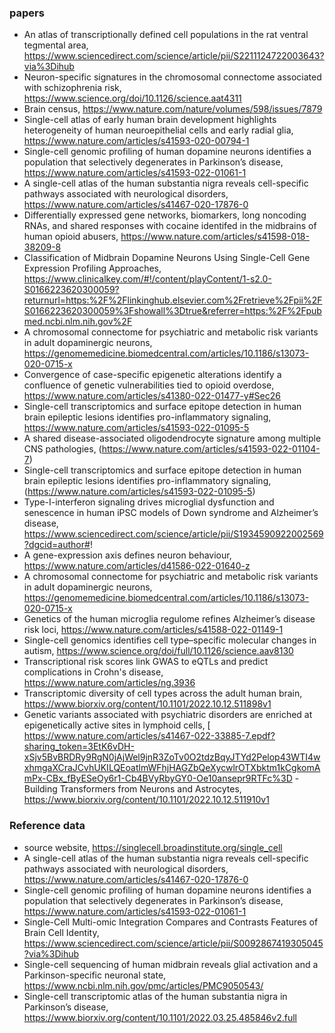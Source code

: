 ### papers

- An atlas of transcriptionally defined cell populations in the rat ventral tegmental area, https://www.sciencedirect.com/science/article/pii/S2211124722003643?via%3Dihub
- Neuron-specific signatures in the chromosomal connectome associated with schizophrenia risk, https://www.science.org/doi/10.1126/science.aat4311
- Brain census, https://www.nature.com/nature/volumes/598/issues/7879
- Single-cell atlas of early human brain development highlights heterogeneity of human neuroepithelial cells and early radial glia, https://www.nature.com/articles/s41593-020-00794-1
- Single-cell genomic profiling of human dopamine neurons identifies a population that selectively degenerates in Parkinson’s disease, https://www.nature.com/articles/s41593-022-01061-1
- A single-cell atlas of the human substantia nigra reveals cell-specific pathways associated with neurological disorders, https://www.nature.com/articles/s41467-020-17876-0
- Differentially expressed gene networks, biomarkers, long noncoding RNAs, and shared responses with cocaine identifed in the midbrains of human opioid
abusers, https://www.nature.com/articles/s41598-018-38209-8
- Classification of Midbrain Dopamine Neurons Using Single-Cell Gene Expression Profiling Approaches, https://www.clinicalkey.com/#!/content/playContent/1-s2.0-S0166223620300059?returnurl=https:%2F%2Flinkinghub.elsevier.com%2Fretrieve%2Fpii%2FS0166223620300059%3Fshowall%3Dtrue&referrer=https:%2F%2Fpubmed.ncbi.nlm.nih.gov%2F
- A chromosomal connectome for psychiatric and metabolic risk variants in adult dopaminergic neurons, https://genomemedicine.biomedcentral.com/articles/10.1186/s13073-020-0715-x 
- Convergence of case-specific epigenetic alterations identify a confluence of genetic vulnerabilities tied to opioid overdose, https://www.nature.com/articles/s41380-022-01477-y#Sec26
- Single-cell transcriptomics and surface epitope detection in human brain epileptic lesions identifies pro-inflammatory signaling, https://www.nature.com/articles/s41593-022-01095-5
- A shared disease-associated oligodendrocyte signature among multiple CNS pathologies,
(https://www.nature.com/articles/s41593-022-01104-7)
- Single-cell transcriptomics and surface epitope detection in human brain epileptic lesions identifies pro-inflammatory signaling, (https://www.nature.com/articles/s41593-022-01095-5)
- Type-I-interferon signaling drives microglial dysfunction and senescence in human iPSC models of Down syndrome and Alzheimer’s disease, https://www.sciencedirect.com/science/article/pii/S1934590922002569?dgcid=author#!
- A gene-expression axis defines neuron behaviour, https://www.nature.com/articles/d41586-022-01640-z
- A chromosomal connectome for psychiatric and metabolic risk variants in adult dopaminergic neurons, https://genomemedicine.biomedcentral.com/articles/10.1186/s13073-020-0715-x
- Genetics of the human microglia regulome refines Alzheimer’s disease risk loci, https://www.nature.com/articles/s41588-022-01149-1
- Single-cell genomics identifies cell type–specific molecular changes in autism, https://www.science.org/doi/full/10.1126/science.aav8130
- Transcriptional risk scores link GWAS to eQTLs and predict complications in Crohn's disease, https://www.nature.com/articles/ng.3936
- Transcriptomic diversity of cell types across the adult human brain, https://www.biorxiv.org/content/10.1101/2022.10.12.511898v1
- Genetic variants associated with psychiatric disorders are enriched at epigenetically active sites in lymphoid cells, [
https://www.nature.com/articles/s41467-022-33885-7.epdf?sharing_token=3EtK6vDH-xSjv5BvBRDRy9RgN0jAjWel9jnR3ZoTv0O2tdzBqyJTYd2Pelop43WTI4wxhmgaXCraJCvhUKILQEoatlmWFhjHAGZbQeXycwlrOTXbktm1kCgkomAmPx-CBx_fByESeOy6r1-Cb4BVyRbyGY0-Oe10ansepr9RTFc%3D
-Building Transformers from Neurons and Astrocytes, https://www.biorxiv.org/content/10.1101/2022.10.12.511910v1

### Reference data
- source website, https://singlecell.broadinstitute.org/single_cell
- A single-cell atlas of the human substantia nigra reveals cell-specific pathways associated with neurological disorders, https://www.nature.com/articles/s41467-020-17876-0
- Single-cell genomic profiling of human dopamine neurons identifies a population that selectively degenerates in Parkinson’s disease, https://www.nature.com/articles/s41593-022-01061-1
- Single-Cell Multi-omic Integration Compares and Contrasts Features of Brain Cell Identity, https://www.sciencedirect.com/science/article/pii/S0092867419305045?via%3Dihub
- Single-cell sequencing of human midbrain reveals glial activation and a Parkinson-specific neuronal state, https://www.ncbi.nlm.nih.gov/pmc/articles/PMC9050543/
- Single-cell transcriptomic atlas of the human substantia nigra in Parkinson’s disease, https://www.biorxiv.org/content/10.1101/2022.03.25.485846v2.full 
